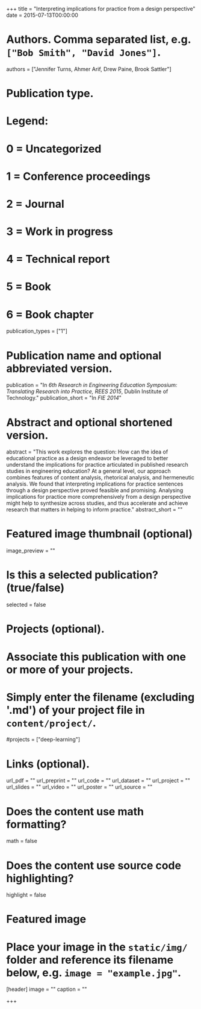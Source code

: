 +++
title = "Interpreting implications for practice from a design perspective"
date = 2015-07-13T00:00:00

# Authors. Comma separated list, e.g. `["Bob Smith", "David Jones"]`.
authors = ["Jennifer Turns, Ahmer Arif, Drew Paine, Brook Sattler"]

# Publication type.
# Legend:
# 0 = Uncategorized
# 1 = Conference proceedings
# 2 = Journal
# 3 = Work in progress
# 4 = Technical report
# 5 = Book
# 6 = Book chapter
publication_types = ["1"]

# Publication name and optional abbreviated version.
publication = "In *6th Research in Engineering Education Symposium: Translating Research into Practice, REES 2015*, Dublin Institute of Technology."
publication_short = "In *FIE 2014*"

# Abstract and optional shortened version.
abstract = "This work explores the question: How can the idea of educational practice as a design endeavor be leveraged to better understand the implications for practice articulated in published research studies in engineering education? At a general level, our approach combines features of content analysis, rhetorical analysis, and hermeneutic analysis. We found that interpreting implications for practice sentences through a design perspective proved feasible and promising. Analysing implications for practice more comprehensively from a design perspective might help to synthesize across studies, and thus accelerate and achieve research that matters in helping to inform practice."
abstract_short = ""

# Featured image thumbnail (optional)
image_preview = ""

# Is this a selected publication? (true/false)
selected = false

# Projects (optional).
#   Associate this publication with one or more of your projects.
#   Simply enter the filename (excluding '.md') of your project file in `content/project/`.
#projects = ["deep-learning"]

# Links (optional).
url_pdf = ""
url_preprint = ""
url_code = ""
url_dataset = ""
url_project = ""
url_slides = ""
url_video = ""
url_poster = ""
url_source = ""

# Does the content use math formatting?
math = false

# Does the content use source code highlighting?
highlight = false

# Featured image
# Place your image in the `static/img/` folder and reference its filename below, e.g. `image = "example.jpg"`.
[header]
image = ""
caption = ""

+++
